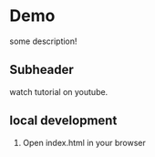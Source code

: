 # Demo

some description!

## Subheader

watch tutorial on youtube.

## local development 

1. Open index.html in your browser
